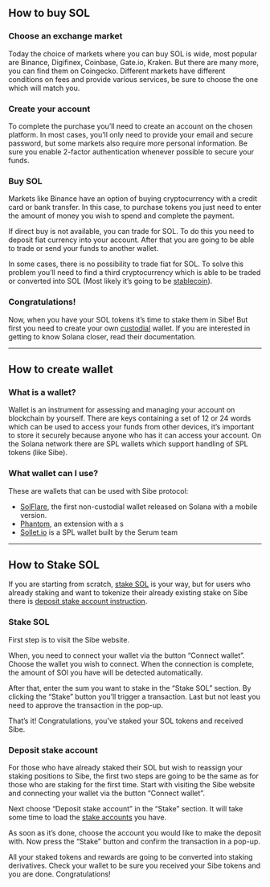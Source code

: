 ## How to buy SOL

### Choose an exchange market
Today the choice of markets where you can buy SOL is wide, most popular are Binance,  Digifinex, Coinbase, Gate.io, Kraken.
But there are many more, you can find them on Coingecko.
Different markets have different conditions on fees and provide various services, be sure to choose the one which will match you.
###  Create your account
To complete the purchase you’ll need to create an account on the chosen platform. In most cases, you’ll only need to provide your email and secure password, but some markets also require more personal information. Be sure you enable 2-factor authentication whenever possible to secure your funds.
### Buy SOL
Markets like Binance have an option of buying cryptocurrency with a credit card or bank transfer. In this case, to purchase tokens you just need to enter the amount of money you wish to spend and complete the payment.

If direct buy is not available, you can trade for SOL. To do this you need to deposit fiat currency into your account. After that you are going to be able to trade or send your funds to another wallet.

In some cases, there is no possibility to trade fiat for SOL. To solve this problem you’ll need to find a third cryptocurrency which is able to be traded or converted into SOL (Most likely it’s going to be [stablecoin](/FAQ/Glossary#stablecoin)).

###  Congratulations! 
Now, when you have your SOL tokens it’s time to stake them in Sibe! But first you need to create your own [custodial](/FAQ/Glossary#custodial--non-custodial-protocol) wallet. 
If you are interested in getting to know Solana closer, read their documentation. 

___

## How to create wallet

### What is a wallet?
Wallet is an instrument for assessing and managing your account on blockchain by yourself.
There are keys containing a set of 12 or 24 words which can be used to access your funds from other devices, it’s important to store it securely because anyone who has it can access your account. 
On the Solana network there are SPL wallets which support handling of SPL tokens (like Sibe). 

### What wallet can I use?
These are wallets that can be used with Sibe protocol: 
* [SolFlare](https://solflare.com/), the first non-custodial wallet released on Solana with a mobile version.
* [Phantom](https://phantom.app/), an extension with a s
* [Sollet.io](https://www.sollet.io/) is a SPL wallet built by the Serum team

___

## How to Stake SOL
If you are starting from scratch, [stake SOL](#stake-sol) is your way, but for users who already staking and want to tokenize their already existing stake on Sibe there is [deposit stake account instruction](#deposit-stake-account).
### Stake SOL
First step is to visit the Sibe website. 

When, you need to connect  your wallet via the button “Connect wallet”. Choose the wallet you wish to connect. When the connection is complete, the amount of SOl you have will be detected automatically. 

After that, enter the sum you want to stake in the “Stake SOL” section. By clicking the “Stake” button you’ll trigger a transaction. Last but not least you need to approve the transaction in the pop-up. 

That’s it! Congratulations, you’ve staked your SOL tokens and received Sibe. 

### Deposit stake account
 
For those who have already staked their SOL but wish to reassign your staking positions to Sibe, the first two steps are going to be the same as for those who are staking for the first time. Start with visiting the Sibe website and connecting your wallet via the button “Connect wallet”.
 
Next choose “Deposit stake account” in the “Stake” section. It will take some time to load the [stake accounts](/FAQ/Glossary#stake-account) you have. 
 
As soon as it’s done, choose the account you would like to make the deposit with. Now press the “Stake” button and confirm the transaction in a pop-up. 
 
All your staked tokens and rewards are going to be converted into staking derivatives. Check your wallet to be sure you received your Sibe tokens and you are done. Congratulations! 

